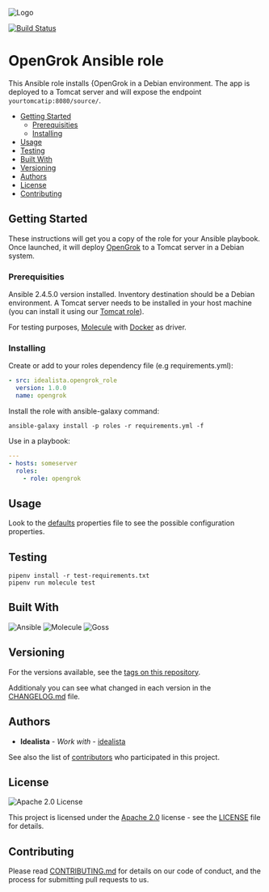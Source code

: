 ![Logo](https://raw.githubusercontent.com/idealista/opengrok_role/master/logo.gif)

[![Build Status](https://travis-ci.org/idealista/opengrok_role.png)](https://travis-ci.org/idealista/opengrok_role)

# OpenGrok Ansible role

This Ansible role installs {OpenGrok in a Debian environment. The app is deployed to a Tomcat server and will expose the endpoint `yourtomcatip:8080/source/`.

- [Getting Started](#getting-started)
  - [Prerequisities](#prerequisities)
  - [Installing](#installing)
- [Usage](#usage)
- [Testing](#testing)
- [Built With](#built-with)
- [Versioning](#versioning)
- [Authors](#authors)
- [License](#license)
- [Contributing](#contributing)

## Getting Started

These instructions will get you a copy of the role for your Ansible playbook. Once launched, it will deploy [OpenGrok](https://opengrok.github.io/OpenGrok/) to a Tomcat server in a Debian system.

### Prerequisities

Ansible 2.4.5.0 version installed.
Inventory destination should be a Debian environment.
A Tomcat server needs to be installed in your host machine (you can install it using our [Tomcat role](https://github.com/idealista/tomcat-role)).

For testing purposes, [Molecule](https://molecule.readthedocs.io/) with [Docker](https://www.docker.com/) as driver.

### Installing

Create or add to your roles dependency file (e.g requirements.yml):

``` yml
- src: idealista.opengrok_role
  version: 1.0.0
  name: opengrok
```

Install the role with ansible-galaxy command:

```
ansible-galaxy install -p roles -r requirements.yml -f
```

Use in a playbook:

``` yml
---
- hosts: someserver
  roles:
    - role: opengrok
```

## Usage

Look to the [defaults](defaults/main.yml) properties file to see the possible configuration properties.

## Testing

```
pipenv install -r test-requirements.txt
pipenv run molecule test
```

## Built With

![Ansible](https://img.shields.io/badge/ansible-2.7.0-green.svg)
![Molecule](https://img.shields.io/badge/molecule-2.20.1-green.svg)
![Goss](https://img.shields.io/badge/goss-0.36-green.svg)

## Versioning

For the versions available, see the [tags on this repository](https://github.com/idealista/opengrok_role/tags).

Additionaly you can see what changed in each version in the [CHANGELOG.md](CHANGELOG.md) file.

## Authors

* **Idealista** - *Work with* - [idealista](https://github.com/idealista)

See also the list of [contributors](https://github.com/idealista/opengrok_role/contributors) who participated in this project.

## License

![Apache 2.0 License](https://img.shields.io/hexpm/l/plug.svg)

This project is licensed under the [Apache 2.0](https://www.apache.org/licenses/LICENSE-2.0) license - see the [LICENSE](LICENSE) file for details.

## Contributing

Please read [CONTRIBUTING.md](.github/CONTRIBUTING.md) for details on our code of conduct, and the process for submitting pull requests to us.
